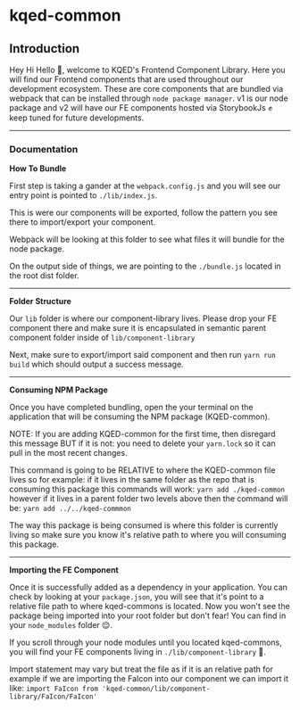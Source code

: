 # kqed-common

## Introduction
Hey Hi Hello :wave:, welcome to KQED's Frontend Component Library. Here you will find our Frontend components that are used throughout our development ecosystem. These are core components that are bundled via webpack that can be installed through `node package manager`. v1 is our node package and v2 will have our FE components hosted via StorybookJs :fist: keep tuned for future developments. 

---
### Documentation
**How To Bundle**

First step is taking a gander at the `webpack.config.js` and you will see our entry point is pointed to `./lib/index.js`.

This is were our components will be exported, follow the pattern you see there to import/export your component. 

Webpack will be looking at this folder to see what files it will bundle for the node package. 

On the output side of things, we are pointing to the `./bundle.js` located in the root dist folder. 

---

**Folder Structure**

Our `lib` folder is where our component-library lives. Please drop your FE component there and make sure it is encapsulated in semantic parent component folder inside of `lib/component-library`

Next, make sure to export/import said component and then run `yarn run build` which should output a success message. 

---

**Consuming NPM Package**

Once you have completed bundling, open the your terminal on the application that will be consuming the NPM package (KQED-common). 

NOTE: If you are adding KQED-common for the first time, then disregard this message BUT if it is not: you need to delete your `yarn.lock` so it can pull in the most recent changes.

This command is going to be RELATIVE to where the KQED-common file lives so for example: if it lives in the same folder as the repo that is consuming this package this commands will work: 
`yarn add ./kqed-common` however if it lives in a parent folder two levels above then the command will be: `yarn add ../../kqed-commmon`

The way this package is being consumed is where this folder is currently living so make sure you know it's relative path to where you will consuming this package. 

---

**Importing the FE Component**

Once it is successfully added as a dependency in your application. You can check by looking at your `package.json`, you will see that it's point to a relative file path to where kqed-commons is located. Now you won't see the package being imported into your root folder but don't fear! You can find in your `node_modules` folder :relieved:. 

If you scroll through your node modules until you located kqed-commons, you will find your FE components living in `./lib/component-library` :nail_care:. 

Import statement may vary but treat the file as if it is an relative path for example if we are importing the FaIcon into our component we can import it like: 
`import FaIcon from 'kqed-common/lib/component-library/FaIcon/FaIcon'`

